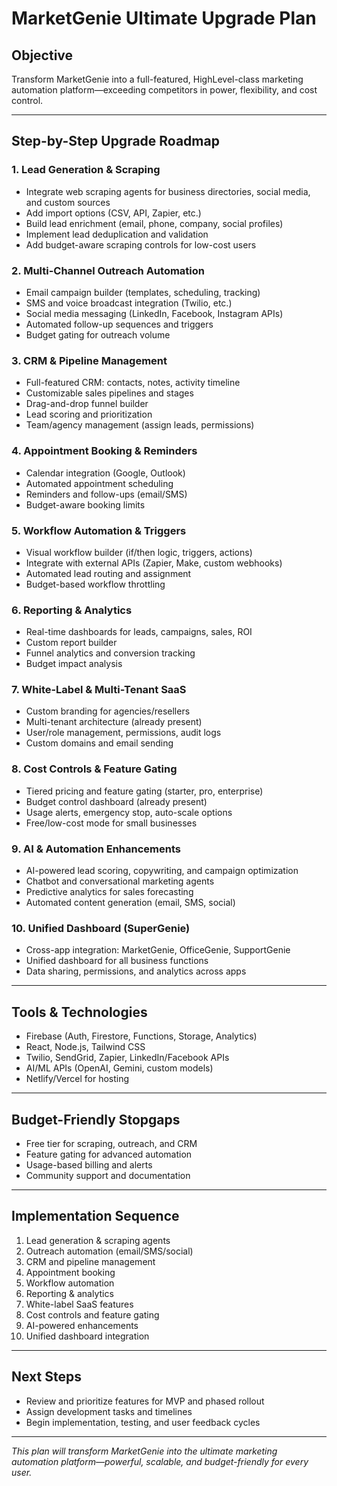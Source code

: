 # MarketGenie Ultimate Upgrade Plan

## Objective
Transform MarketGenie into a full-featured, HighLevel-class marketing automation platform—exceeding competitors in power, flexibility, and cost control.

---

## Step-by-Step Upgrade Roadmap

### 1. Lead Generation & Scraping
- Integrate web scraping agents for business directories, social media, and custom sources
- Add import options (CSV, API, Zapier, etc.)
- Build lead enrichment (email, phone, company, social profiles)
- Implement lead deduplication and validation
- Add budget-aware scraping controls for low-cost users

### 2. Multi-Channel Outreach Automation
- Email campaign builder (templates, scheduling, tracking)
- SMS and voice broadcast integration (Twilio, etc.)
- Social media messaging (LinkedIn, Facebook, Instagram APIs)
- Automated follow-up sequences and triggers
- Budget gating for outreach volume

### 3. CRM & Pipeline Management
- Full-featured CRM: contacts, notes, activity timeline
- Customizable sales pipelines and stages
- Drag-and-drop funnel builder
- Lead scoring and prioritization
- Team/agency management (assign leads, permissions)

### 4. Appointment Booking & Reminders
- Calendar integration (Google, Outlook)
- Automated appointment scheduling
- Reminders and follow-ups (email/SMS)
- Budget-aware booking limits

### 5. Workflow Automation & Triggers
- Visual workflow builder (if/then logic, triggers, actions)
- Integrate with external APIs (Zapier, Make, custom webhooks)
- Automated lead routing and assignment
- Budget-based workflow throttling

### 6. Reporting & Analytics
- Real-time dashboards for leads, campaigns, sales, ROI
- Custom report builder
- Funnel analytics and conversion tracking
- Budget impact analysis

### 7. White-Label & Multi-Tenant SaaS
- Custom branding for agencies/resellers
- Multi-tenant architecture (already present)
- User/role management, permissions, audit logs
- Custom domains and email sending

### 8. Cost Controls & Feature Gating
- Tiered pricing and feature gating (starter, pro, enterprise)
- Budget control dashboard (already present)
- Usage alerts, emergency stop, auto-scale options
- Free/low-cost mode for small businesses

### 9. AI & Automation Enhancements
- AI-powered lead scoring, copywriting, and campaign optimization
- Chatbot and conversational marketing agents
- Predictive analytics for sales forecasting
- Automated content generation (email, SMS, social)

### 10. Unified Dashboard (SuperGenie)
- Cross-app integration: MarketGenie, OfficeGenie, SupportGenie
- Unified dashboard for all business functions
- Data sharing, permissions, and analytics across apps

---

## Tools & Technologies
- Firebase (Auth, Firestore, Functions, Storage, Analytics)
- React, Node.js, Tailwind CSS
- Twilio, SendGrid, Zapier, LinkedIn/Facebook APIs
- AI/ML APIs (OpenAI, Gemini, custom models)
- Netlify/Vercel for hosting

---

## Budget-Friendly Stopgaps
- Free tier for scraping, outreach, and CRM
- Feature gating for advanced automation
- Usage-based billing and alerts
- Community support and documentation

---

## Implementation Sequence
1. Lead generation & scraping agents
2. Outreach automation (email/SMS/social)
3. CRM and pipeline management
4. Appointment booking
5. Workflow automation
6. Reporting & analytics
7. White-label SaaS features
8. Cost controls and feature gating
9. AI-powered enhancements
10. Unified dashboard integration

---

## Next Steps
- Review and prioritize features for MVP and phased rollout
- Assign development tasks and timelines
- Begin implementation, testing, and user feedback cycles

---

*This plan will transform MarketGenie into the ultimate marketing automation platform—powerful, scalable, and budget-friendly for every user.*
